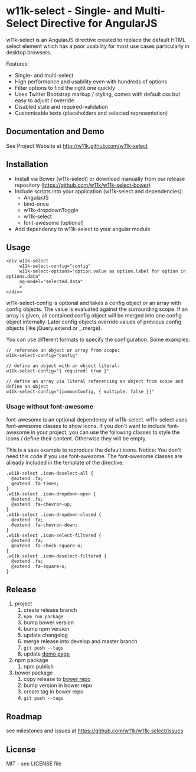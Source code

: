 # w11k-select - Single- and Multi-Select Directive for AngularJS

w11k-select is an AngularJS directive created to replace the default HTML select element which has a poor usability for most use cases particularly in desktop browsers.

Features:

* Single- and multi-select
* High performance and usability even with hundreds of options
* Filter options to find the right one quickly
* Uses Twitter Bootstrap markup / styling, comes with default css but easy to adjust / override
* Disabled state and required-validation
* Customisable texts (placeholders and selected representation)


## Documentation and Demo

See Project Website at http://w11k.github.com/w11k-select
 

## Installation

* Install via Bower (w11k-select) or download manually from our release repository (https://github.com/w11k/w11k-select-bower)
* Include scripts into your application (w11k-select and dependencies):
  * AngularJS
  * bind-once
  * w11k-dropdownToggle
  * w11k-select
  * font-awesome (optional)
* Add dependency to w11k-select to your angular module


## Usage

```
<div w11k-select
     w11k-select-config="config"
     w11k-select-options="option.value as option.label for option in options.data"
     ng-model="selected.data"
     >
</div>
```    
w11k-select-config is optional and takes a config object or an array with config objects. The value is evaluated against the surrounding scope. If an array is given, all contained config object will be merged into one config object internally. Later config objects override values of previous config objects (like jQuery.extend or _.merge).

You can use different formats to specify the configuration. Some examples:

    // reference an object or array from scope:
    w11k-select-config="config"
  
    // define an object with an object literal:
    w11k-select-config="{ required: true }"
  
    // define an array via literal referencing an object from scope and define an object
    w11k-select-config="[commonConfig, { multiple: false }]" 


### Usage without font-awesome

font-awesome is an optional dependency of w11k-select. w11k-select uses font-awesome classes to show icons. If you don't want to include font-awesome in your project, you can use the following classes to style the icons / define their content. Otherwise they will be empty.

This is a sass example to reproduce the default icons. Notice: You don't need this code if you use font-awesome. The font-awesome classes are already included in the template of the directive.

    .w11k-select .icon-deselect-all {
      @extend .fa;
      @extend .fa-times;
    }
    .w11k-select .icon-dropdown-open {
      @extend .fa;
      @extend .fa-chevron-up;
    }
    .w11k-select .icon-dropdown-closed {
      @extend .fa;
      @extend .fa-chevron-down;
    }
    .w11k-select .icon-select-filtered {
      @extend .fa;
      @extend .fa-check-square-o;
    }
    .w11k-select .icon-deselect-filtered {
      @extend .fa;
      @extend .fa-square-o;
    }


## Release
1. project
    1. create release branch
    1. `npm run package`
    1. bump bower version
    1. bump npm version
    1. update changelog
    1. merge release into develop and master branch
    1. `git push --tags`
    1. update [demo page](http://w11k.github.io/w11k-select/)
1. npm package
    1. npm publish
1. bower package
    1. copy release to [bower repo](https://github.com/w11k/w11k-select-bower)
    1. bump version in bower repo
    1. create tag in bower repo 
    1. `git push --tags`

## Roadmap

see milestones and issues at https://github.com/w11k/w11k-select/issues


## License

MIT - see LICENSE file
